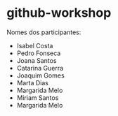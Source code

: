 # github-workshop

Nomes dos participantes:

-   Isabel Costa
-   Pedro Fonseca
-   Joana Santos
-   Catarina Guerra
-   Joaquim Gomes
-   Marta Dias
-   Margarida Melo
-   Miriam Santos
-   Margarida Melo
